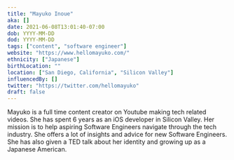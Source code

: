 ```yaml
---
title: "Mayuko Inoue"
aka: []
date: 2021-06-08T13:01:40-07:00
dob: YYYY-MM-DD
dod: YYYY-MM-DD
tags: ["content", "software engineer"]
website: "https://www.hellomayuko.com/"
ethnicity: ["Japanese"]
birthLocation: ""
location: ["San Diego, California", "Silicon Valley"]
influencedBy: []
twitter: "https://twitter.com/hellomayuko"
draft: false
---
```


Mayuko is a full time content creator on Youtube making tech related videos. She has spent 6 years as an iOS developer in Silicon Valley. Her mission is to help aspiring Software Engineers navigate through the tech industry. She offers a lot of insights and advice for new Software Engineers. She has also given a TED talk about her identity and growing up as a Japanese American.
